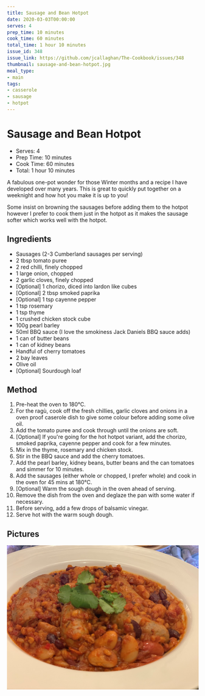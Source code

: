 ```yaml
---
title: Sausage and Bean Hotpot
date: 2020-03-03T00:00:00
serves: 4
prep_time: 10 minutes
cook_time: 60 minutes
total_time: 1 hour 10 minutes
issue_id: 348
issue_link: https://github.com/jcallaghan/The-Cookbook/issues/348
thumbnail: sausage-and-bean-hotpot.jpg
meal_type:
- main
tags:
- casserole
- sausage
- hotpot
---
```


# Sausage and Bean Hotpot

- Serves: 4
- Prep Time: 10 minutes
- Cook Time: 60 minutes
- Total: 1 hour 10 minutes

A fabulous one-pot wonder for those Winter months and a recipe I have developed over many years.
This is great to quickly put together on a weeknight and how hot you make it is up to you!

Some insist on browning the sausages before adding them to the hotpot however I prefer to cook them just in the hotpot as it makes the sausage softer which works well with the hotpot.

## Ingredients
- Sausages (2-3 Cumberland sausages per serving)
- 2 tbsp tomato puree
- 2 red chilli, finely chopped
- 1 large onion, chopped
- 2 garlic cloves, finely chopped
- [Optional] 1 chorizo, diced into lardon like cubes
- [Optional] 2 tbsp smoked paprika
- [Optional] 1 tsp cayenne pepper
- 1 tsp rosemary
- 1 tsp thyme
- 1 crushed chicken stock cube
- 100g pearl barley
- 50ml BBQ sauce (I love the smokiness Jack Daniels BBQ sauce adds)
- 1 can of butter beans
- 1 can of kidney beans
- Handful of cherry tomatoes
- 2 bay leaves
- Olive oil
- [Optional] Sourdough loaf

## Method
1. Pre-heat the oven to 180°C.
2. For the ragù, cook off the fresh chillies, garlic cloves and onions in a oven proof caserole dish to give some colour before adding some olive oil.
3. Add the tomato puree and cook through until the onions are soft.
4. [Optional] If you're going for the hot hotpot variant, add the chorizo, smoked paprika, cayenne pepper and cook for a few minutes.
5. Mix in the thyme, rosemary and chicken stock.
6. Stir in the BBQ sauce and add the cherry tomatoes.
7. Add the pearl barley, kidney beans, butter beans and the can tomatoes and simmer for 10 minutes.
8. Add the sausages (either whole or chopped, I prefer whole) and cook in the oven for 45 mins at 180°C.
9. [Optional] Warm the sough dough in the oven ahead of serving.
10. Remove the dish from the oven and deglaze the pan with some water if necessary.
11. Before serving, add a few drops of balsamic vinegar.
12. Serve hot with the warm sough dough.

## Pictures
![Sausage and Bean Hotpot](./images/sausage-and-bean-hotpot.jpg)
